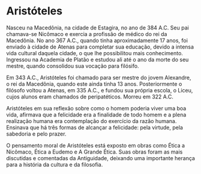 # Aristóteles

Nasceu na Macedônia, na cidade de Estagira, no ano de 384 A.C. Seu pai chamava-se Nicômaco e exercia a profissão de médico do rei da Macedônia. No ano 367 A.C., quando tinha aproximadamente 17 anos, foi enviado à cidade de Atenas para completar sua educação, devido a intensa vida cultural daquela cidade, o que lhe possibilitou mais conhecimento. Ingressou na Academia de Platão e estudou ali até o ano da morte do seu mestre, quando consolidou sua vocação para filósifo.

Em 343 A.C., Aristóteles foi chamado para ser mestre do jovem Alexandre, o rei da Macedônia, quando este ainda tinha 13 anos. Posteriormente o filósofo voltou a Atenas, em 335 A.C., e fundou sua própria escola, o Liceu, cujos alunos eram chamados de peripatéticos. Morreu em 322 A.C.

Aristóteles em sua reflexão sobre como o homem poderia viver uma boa vida, afirmava que a felicidade era a finalidade de todo homem e a plena realização humana era contemplação do exercício da razão humana. Ensinava que há três formas de alcançar a felicidade: pela virtude, pela sabedoria e pelo prazer.

O pensamento moral de Aristóteles está exposto em obras como Ética a Nicômaco, Ética a Eudemo e A Grande Ética. Suas obras foram as mais discutidas e comentadas da Antiguidade, deixando uma importante herança para a história da cultura e da filosofia.